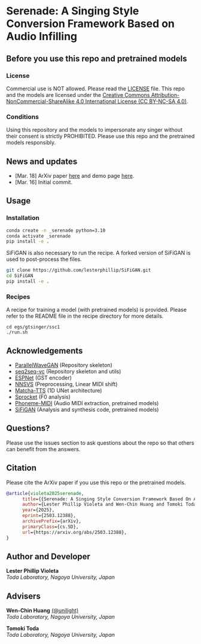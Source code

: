# Serenade: A Singing Style Conversion Framework Based on Audio Infilling

## Before you use this repo and pretrained models

### License
Commercial use is NOT allowed. Please read the [LICENSE](LICENSE) file. This repo and the models are licensed under the [Creative Commons Attribution-NonCommercial-ShareAlike 4.0 International License (CC BY-NC-SA 4.0)](https://creativecommons.org/licenses/by-nc-sa/4.0/).

### Conditions
Using this repository and the models to impersonate any singer without their consent is strictly PROHIBITED. Please use this repo and the pretrained models responsibly.

## News and updates
- [Mar. 18] ArXiv paper [here](https://arxiv.org/abs/2503.12388) and demo page [here](https://lesterphillip.github.io/serenade_demo/).
- [Mar. 16] Initial commit.

## Usage

### Installation
```bash
conda create -n _serenade python=3.10
conda activate _serenade
pip install -e .
```

SiFiGAN is also necessary to run the recipe. A forked version of SiFiGAN is used to post-process the files.
```bash
git clone https://github.com/lesterphillip/SiFiGAN.git
cd SiFiGAN
pip install -e .
```

### Recipes
A recipe for training a model (with pretrained models) is provided. Please refer to the README file in the recipe directory for more details.
```
cd egs/gtsinger/ssc1
./run.sh
```


## Acknowledgements
- [ParallelWaveGAN](https://github.com/kan-bayashi/ParallelWaveGAN/) (Repository skeleton)
- [seq2seq-vc](https://github.com/unilight/seq2seq-vc) (Repository skeleton and utils)
- [ESPNet](https://github.com/espnet/espnet) (GST encoder)
- [NNSVS](https://github.com/nnsvs/nnsvs) (Preprocessing, Linear MIDI shift)
- [Matcha-TTS](https://github.com/shivammehta25/Matcha-TTS) (1D UNet architecture)
- [Sprocket](https://github.com/k2kobayashi/sprocket) (F0 analysis)
- [Phoneme-MIDI](https://github.com/seyong92/phoneme-informed-note-level-singing-transcription) (Audio MIDI extraction, pretrained models)
- [SiFiGAN](https://github.com/chomeyama/SiFiGAN) (Analysis and synthesis code, pretrained models)

## Questions?
Please use the issues section to ask questions about the repo so that others can benefit from the answers.

## Citation
Please cite the ArXiv paper if you use this repo or the pretrained models.
```bibtex
@article{violeta2025serenade,
      title={{Serenade: A Singing Style Conversion Framework Based On Audio Infilling}}, 
      author={Lester Phillip Violeta and Wen-Chin Huang and Tomoki Toda},
      year={2025},
      eprint={2503.12388},
      archivePrefix={arXiv},
      primaryClass={cs.SD},
      url={https://arxiv.org/abs/2503.12388}, 
}
```

## Author and Developer
**Lester Phillip Violeta**  
*Toda Laboratory, Nagoya University, Japan*  

## Advisers
**Wen-Chin Huang** [(@unilight)](https://github.com/unilight)  
*Toda Laboratory, Nagoya University, Japan*

**Tomoki Toda**  
*Toda Laboratory, Nagoya University, Japan*
